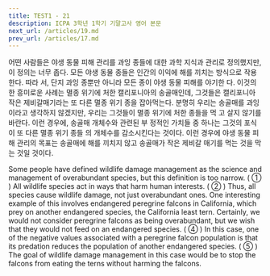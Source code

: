 ```yaml
---
title: TEST1 - 21
description: ICPA 3학년 1학기 기말고사 영어 본문
next_url: /articles/19.md
prev_url: /articles/17.md
---
```


어떤 사람들은 야생 동물 피해 관리를 과잉 종들에 대한 과학 지식과 관리로 정의했지만, 이 정의는 너무 좁다. 모든 야생 동물 종들은 인간의 이익에 해를 끼치는 방식으로 작용한다. 따라 서, 단지 과잉 종뿐만 아니라 모든 종이 야생 동물 피해를 야기한 다. 이것의 한 흥미로운 사례는 멸종 위기에 처한 캘리포니아의 송골매인데, 그것들은 캘리포니아 작은 제비갈매기라는 또 다른 멸종 위기 종을 잡아먹는다. 분명히 우리는 송골매를 과잉이라고 생각하지 않겠지만, 우리는 그것들이 멸종 위기에 처한 종들을 먹 고 살지 않기를 바란다. 이런 경우에, 송골매 개체수와 관련된 부 정적인 가치들 중 하나는 그것의 포식이 또 다른 멸종 위기 종들 의 개체수를 감소시킨다는 것이다. 이런 경우에 야생 동물 피해 관리의 목표는 송골매에 해를 끼치지 않고 송골매가 작은 제비갈 매기를 먹는 것을 막는 것일 것이다.

Some people have defined wildlife damage management as the science and management of overabundant species, but this definition is too narrow. ( ① ) All wildlife species act in ways that harm human interests. ( ② ) Thus, all species cause wildlife damage, not just overabundant ones. One interesting example of this involves endangered peregrine falcons in California, which prey on another endangered species, the California least tern. Certainly, we would not consider peregrine falcons as being overabundant, but we wish that they would not feed on an endangered species. ( ④ ) In this case, one of the negative values associated with a peregrine falcon population is that its predation reduces the population of another endangered species. ( ⑤ ) The goal of wildlife damage management in this case would be to stop the falcons from eating the terns without harming the falcons.
